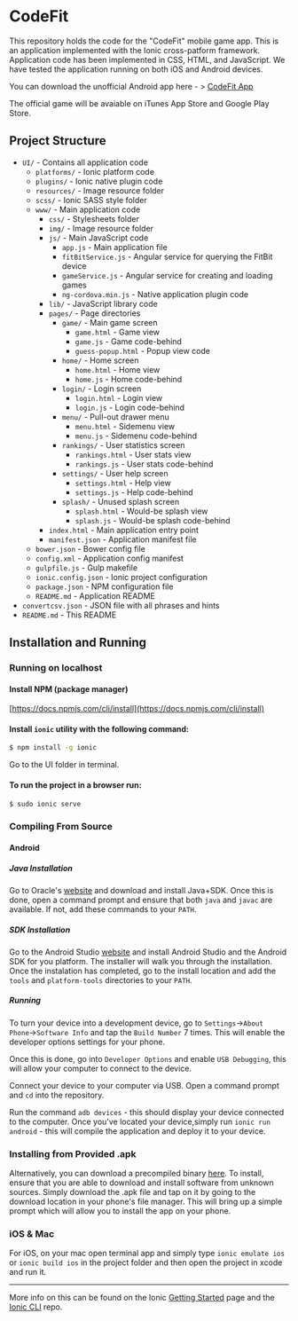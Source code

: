 # CodeFit
This repository holds the code for the "CodeFit" mobile game app. This is an application implemented
with the Ionic cross-patform framework. Application code has been implemented in CSS, HTML, and JavaScript.
We have tested the application running on both iOS and Android devices.

You can download the unofficial Android app here - > [CodeFit App](https://drive.google.com/drive/folders/0B91-7NFLpAiydHNBRVBvNTU2cGM?usp=sharing)

The official game will be avaiable on iTunes App Store and Google Play Store.


## Project Structure
* `UI/` - Contains all application code
    * `platforms/` - Ionic platform code
    * `plugins/` - Ionic native plugin code
    * `resources/` - Image resource folder
    * `scss/` - Ionic SASS style folder
    * `www/` - Main application code
        * `css/` - Stylesheets folder
        * `img/` - Image resource folder
        * `js/` - Main JavaScript code
            * `app.js` - Main application file
            * `fitBitService.js` - Angular service for querying the FitBit device
            * `gameService.js` - Angular service for creating and loading games
            * `ng-cordova.min.js` - Native application plugin code
        * `lib/` - JavaScript library code
        * `pages/` - Page directories
            * `game/` - Main game screen
                * `game.html` - Game view
                * `game.js` - Game code-behind
                * `guess-popup.html` - Popup view code
            * `home/` - Home screen
                * `home.html` - Home view
                * `home.js` - Home code-behind
            * `login/` - Login screen
                * `login.html` - Login view
                * `login.js` - Login code-behind
            * `menu/` - Pull-out drawer menu
                * `menu.html` - Sidemenu view
                * `menu.js` - Sidemenu code-behind
            * `rankings/` - User statistics screen
                * `rankings.html` - User stats view
                * `rankings.js` - User stats code-behind
            * `settings/` - User help screen
                * `settings.html` - Help view
                * `settings.js` - Help code-behind
            * `splash/` - Unused splash screen
                * `splash.html` - Would-be splash view
                * `splash.js` - Would-be splash code-behind
        * `index.html` - Main application entry point
        * `manifest.json` - Application manifest file
    * `bower.json` - Bower config file
    * `config.xml` - Application config manifest
    * `gulpfile.js` - Gulp makefile
    * `ionic.config.json` - Ionic project configuration
    * `package.json` - NPM configuration file
    * `README.md` - Application README
* `convertcsv.json` - JSON file with all phrases and hints
* `README.md` - This README

## Installation and Running

### Running on localhost

#### Install NPM (package manager)

[https://docs.npmjs.com/cli/install](https://docs.npmjs.com/cli/install)


#### Install `ionic` utility with the following command:

```bash
$ npm install -g ionic
```

Go to the UI folder in terminal.


#### To run the project in a browser run:

```bash
$ sudo ionic serve
```

### Compiling From Source

#### Android

##### Java Installation

Go to Oracle's [website](http://www.oracle.com/technetwork/java/javase/downloads/jdk8-downloads-2133151.html) and download and install Java+SDK. Once this is done, open a command prompt and ensure that both `java` and `javac` are available. If not, add these commands to your `PATH`.

##### SDK Installation

Go to the Android Studio [website](https://developer.android.com/studio/index.html) and install Android Studio and the Android SDK for you platform. The installer will walk you through the installation. Once the instalation has completed, go to the install location and add the `tools` and `platform-tools` directories to your `PATH`.

##### Running

To turn your device into a development device, go to `Settings`->`About Phone`->`Software Info` and tap the `Build Number` 7 times. This will enable the developer options settings for your phone.

Once this is done, go into `Developer Options` and enable `USB Debugging`, this will allow your computer to connect to the device.

Connect your device to your computer via USB. Open a command prompt and `cd` into the repository. 

Run the command `adb devices` - this should display your device connected to the computer. Once you've located your device,simply run `ionic run android` - this will compile the application and deploy it to your device.


### Installing from Provided .apk

Alternatively, you can download a precompiled binary [here](https://drive.google.com/drive/folders/0B91-7NFLpAiydHNBRVBvNTU2cGM?usp=sharing). To install, ensure that you are able to download and install software from unknown sources. Simply download the .apk file and tap on it by going to the download location in your phone's file manager. This will bring up a simple prompt which will allow you to install the app on your phone.


### iOS & Mac

For iOS, on your mac open terminal app and simply type `ionic emulate ios` or `ionic build ios` in the project folder and then open the project in xcode and run it.

----
More info on this can be found on the Ionic [Getting Started](http://ionicframework.com/getting-started) page and the [Ionic CLI](https://github.com/driftyco/ionic-cli) repo.
